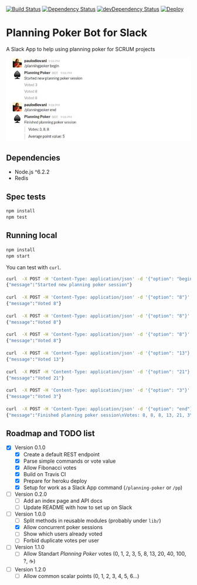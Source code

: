 [![Build Status](https://travis-ci.org/paulodiovani/planning-poker-slack.svg?branch=master)](https://travis-ci.org/paulodiovani/planning-poker-slack)
[![Dependency Status](https://david-dm.org/paulodiovani/planning-poker-slack.svg)](https://david-dm.org/paulodiovani/planning-poker-slack)
[![devDependency Status](https://david-dm.org/paulodiovani/planning-poker-slack/dev-status.svg)](https://david-dm.org/paulodiovani/planning-poker-slack#info=devDependencies)
[![Deploy](https://www.herokucdn.com/deploy/button.svg)](https://heroku.com/deploy)

# Planning Poker Bot for Slack

A Slack App to help using planning poker for SCRUM projects

![example](docs/img/example.jpg)

## Dependencies

- Node.js ^6.2.2
- Redis

## Spec tests

```bash
npm install
npm test
```

## Running local

```bash
npm install
npm start
```

You can test with `curl`.

```bash
curl  -X POST -H 'Content-Type: application/json' -d '{"option": "begin"}' http://localhost:3000/
{"message":"Started new planning poker session"}

curl  -X POST -H 'Content-Type: application/json' -d '{"option": "8"}' http://localhost:3000/
{"message":"Voted 8"}

curl  -X POST -H 'Content-Type: application/json' -d '{"option": "8"}' http://localhost:3000/
{"message":"Voted 8"}

curl  -X POST -H 'Content-Type: application/json' -d '{"option": "8"}' http://localhost:3000/
{"message":"Voted 8"}

curl  -X POST -H 'Content-Type: application/json' -d '{"option": "13"}' http://localhost:3000/
{"message":"Voted 13"}

curl  -X POST -H 'Content-Type: application/json' -d '{"option": "21"}' http://localhost:3000/
{"message":"Voted 21"}

curl  -X POST -H 'Content-Type: application/json' -d '{"option": "3"}' http://localhost:3000/
{"message":"Voted 3"}

curl  -X POST -H 'Content-Type: application/json' -d '{"option": "end"}' http://localhost:3000/
{"message":"Finished planning poker session\nVotes: 8, 8, 8, 13, 21, 3\nAverage point value: 8"}
```

## Roadmap and TODO list

- [x] Version 0.1.0
    - [x] Create a default REST endpoint
    - [x] Parse simple commands or vote value
    - [x] Allow Fibonacci votes
    - [x] Build on Travis CI
    - [x] Prepare for heroku deploy
    - [x] Setup for work as a Slack App command (`/planning-poker` or `/pp`)
- [ ] Version 0.2.0
    - [ ] Add an index page and API docs
    - [ ] Update README with how to set up on Slack
- [ ] Version 1.0.0
    - [ ] Split methods in reusable modules (probably under `lib/`)
    - [x] Allow concurrent poker sessions
    - [ ] Show which users already voted
    - [ ] Forbid duplicate votes per user
- [ ] Version 1.1.0
    - [ ] Allow Standart _Planning Poker_ votes (0, 1, 2, 3, 5, 8, 13, 20, 40, 100, ?, :coffee:)
- [ ] Version 1.2.0
    - [ ] Allow common scalar points (0, 1, 2, 3, 4, 5, 6...)
